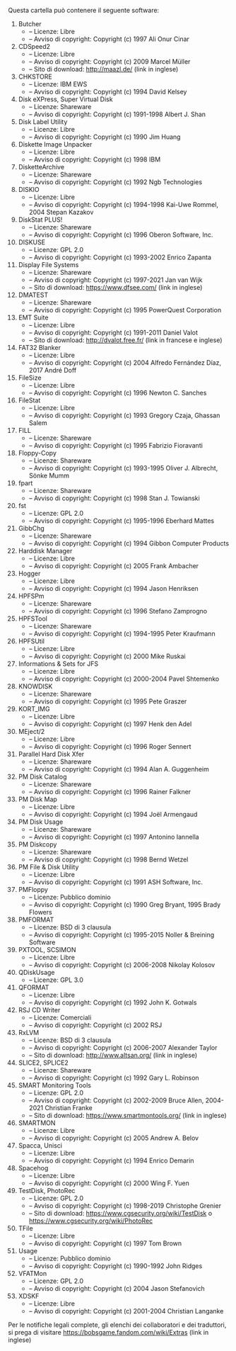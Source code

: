﻿Questa cartella può contenere il seguente software:

1. Butcher
   - – Licenze: Libre
   - – Avviso di copyright: Copyright (c) 1997 Ali Onur Cinar
2. CDSpeed2
   - – Licenze: Libre
   - – Avviso di copyright: Copyright (c) 2009 Marcel Müller
   - – Sito di download: http://maazl.de/ (link in inglese)
3. CHKSTORE
   - – Licenze: IBM EWS
   - – Avviso di copyright: Copyright (c) 1994 David Kelsey
4. Disk eXPress, Super Virtual Disk
   - – Licenze: Shareware
   - – Avviso di copyright: Copyright (c) 1991-1998 Albert J. Shan
5. Disk Label Utility
   - – Licenze: Libre
   - – Avviso di copyright: Copyright (c) 1990 Jim Huang
6. Diskette Image Unpacker
   - – Licenze: Libre
   - – Avviso di copyright: Copyright (c) 1998 IBM
7. DisketteArchive
   - – Licenze: Shareware
   - – Avviso di copyright: Copyright (c) 1992 Ngb Technologies
8. DISKIO
   - – Licenze: Libre
   - – Avviso di copyright: Copyright (c) 1994-1998 Kai-Uwe Rommel, 2004 Stepan Kazakov
9. DiskStat PLUS!
   - – Licenze: Shareware
   - – Avviso di copyright: Copyright (c) 1996 Oberon Software, Inc.
10. DISKUSE
    - – Licenze: GPL 2.0
    - – Avviso di copyright: Copyright (c) 1993-2002 Enrico Zapanta
11. Display File Systems
    - – Licenze: Shareware
    - – Avviso di copyright: Copyright (c) 1997-2021 Jan van Wijk
    - – Sito di download: https://www.dfsee.com/ (link in inglese)
12. DMATEST
    - – Licenze: Shareware
    - – Avviso di copyright: Copyright (c) 1995 PowerQuest Corporation
13. EMT Suite
    - – Licenze: Libre
    - – Avviso di copyright: Copyright (c) 1991-2011 Daniel Valot
    - – Sito di download: http://dvalot.free.fr/ (link in francese e inglese)
14. FAT32 Blanker
    - – Licenze: Libre
    - – Avviso di copyright: Copyright (c) 2004 Alfredo Fernández Díaz, 2017 André Doff
15. FileSize
    - – Licenze: Libre
    - – Avviso di copyright: Copyright (c) 1996 Newton C. Sanches
16. FileStat
    - – Licenze: Libre
    - – Avviso di copyright: Copyright (c) 1993 Gregory Czaja, Ghassan Salem
17. FILL
    - – Licenze: Shareware
    - – Avviso di copyright: Copyright (c) 1995 Fabrizio Fioravanti
18. Floppy-Copy
    - – Licenze: Shareware
    - – Avviso di copyright: Copyright (c) 1993-1995 Oliver J. Albrecht, Sönke Mumm
19. fpart
    - – Licenze: Shareware
    - – Avviso di copyright: Copyright (c) 1998 Stan J. Towianski
20. fst
    - – Licenze: GPL 2.0
    - – Avviso di copyright: Copyright (c) 1995-1996 Eberhard Mattes
21. GibbChg
    - – Licenze: Shareware
    - – Avviso di copyright: Copyright (c) 1994 Gibbon Computer Products
22. Harddisk Manager
    - – Licenze: Libre
    - – Avviso di copyright: Copyright (c) 2005 Frank Ambacher
23. Hogger
    - – Licenze: Libre
    - – Avviso di copyright: Copyright (c) 1994 Jason Henriksen
24. HPFSPm
    - – Licenze: Shareware
    - – Avviso di copyright: Copyright (c) 1996 Stefano Zamprogno
25. HPFSTool
    - – Licenze: Shareware
    - – Avviso di copyright: Copyright (c) 1994-1995 Peter Kraufmann
26. HPFSUtil
    - – Licenze: Libre
    - – Avviso di copyright: Copyright (c) 2000 Mike Ruskai
27. Informations & Sets for JFS
    - – Licenze: Libre
    - – Avviso di copyright: Copyright (c) 2000-2004 Pavel Shtemenko
28. KNOWDISK
    - – Licenze: Shareware
    - – Avviso di copyright: Copyright (c) 1995 Pete Graszer
29. KORT_IMG
    - – Licenze: Libre
    - – Avviso di copyright: Copyright (c) 1997 Henk den Adel
30. MEject/2
    - – Licenze: Libre
    - – Avviso di copyright: Copyright (c) 1996 Roger Sennert
31. Parallel Hard Disk Xfer
    - – Licenze: Shareware
    - – Avviso di copyright: Copyright (c) 1994 Alan A. Guggenheim
32. PM Disk Catalog
    - – Licenze: Shareware
    - – Avviso di copyright: Copyright (c) 1996 Rainer Falkner
33. PM Disk Map
    - – Licenze: Libre
    - – Avviso di copyright: Copyright (c) 1994 Joël Armengaud
34. PM Disk Usage
    - – Licenze: Shareware
    - – Avviso di copyright: Copyright (c) 1997 Antonino Iannella
35. PM Diskcopy
    - – Licenze: Shareware
    - – Avviso di copyright: Copyright (c) 1998 Bernd Wetzel
36. PM File & Disk Utility
    - – Licenze: Libre
    - – Avviso di copyright: Copyright (c) 1991 ASH Software, Inc.
37. PMFloppy
    - – Licenze: Pubblico dominio
    - – Avviso di copyright: Copyright (c) 1990 Greg Bryant, 1995 Brady Flowers
38. PMFORMAT
    - – Licenze: BSD di 3 clausula
    - – Avviso di copyright: Copyright (c) 1995-2015 Noller & Breining Software
39. PXTOOL, SCSIMON
    - – Licenze: Libre
    - – Avviso di copyright: Copyright (c) 2006-2008 Nikolay Kolosov
40. QDiskUsage
    - – Licenze: GPL 3.0
41. QFORMAT
    - – Licenze: Libre
    - – Avviso di copyright: Copyright (c) 1992 John K. Gotwals
42. RSJ CD Writer
    - – Licenze: Comerciali
    - – Avviso di copyright: Copyright (c) 2002 RSJ
43. RxLVM
    - – Licenze: BSD di 3 clausula
    - – Avviso di copyright: Copyright (c) 2006-2007 Alexander Taylor
    - – Sito di download: http://www.altsan.org/ (link in inglese)
44. SLICE2, SPLICE2
    - – Licenze: Shareware
    - – Avviso di copyright: Copyright (c) 1992 Gary L. Robinson
45. SMART Monitoring Tools
    - – Licenze: GPL 2.0
    - – Avviso di copyright: Copyright (c) 2002-2009 Bruce Allen, 2004-2021 Christian Franke
    - – Sito di download: https://www.smartmontools.org/ (link in inglese)
46. SMARTMON
    - – Licenze: Libre
    - – Avviso di copyright: Copyright (c) 2005 Andrew A. Belov
47. Spacca, Unisci
    - – Licenze: Libre
    - – Avviso di copyright: Copyright (c) 1994 Enrico Demarin
48. Spacehog
    - – Licenze: Libre
    - – Avviso di copyright: Copyright (c) 2000 Wing F. Yuen
49. TestDisk, PhotoRec
    - – Licenze: GPL 2.0
    - – Avviso di copyright: Copyright (c) 1998-2019 Christophe Grenier
    - – Sito di download: https://www.cgsecurity.org/wiki/TestDisk o https://www.cgsecurity.org/wiki/PhotoRec
50. TFile
    - – Licenze: Libre
    - – Avviso di copyright: Copyright (c) 1997 Tom Brown
51. Usage
    - – Licenze: Pubblico dominio
    - – Avviso di copyright: Copyright (c) 1990-1992 John Ridges
52. VFATMon
    - – Licenze: GPL 2.0
    - – Avviso di copyright: Copyright (c) 2004 Jason Stefanovich
53. XDSKF
    - – Licenze: Libre
    - – Avviso di copyright: Copyright (c) 2001-2004 Christian Langanke

Per le notifiche legali complete, gli elenchi dei collaboratori e dei traduttori, si prega di visitare https://bobsgame.fandom.com/wiki/Extras (link in inglese)
